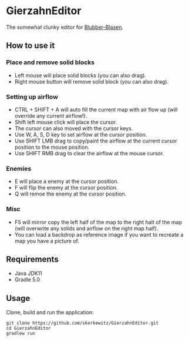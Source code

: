 # GierzahnEditor
The somewhat clunky editor for [Blubber-Blasen](https://github.com/skerkewitz/blubber-blasen).

## How to use it

### Place and remove solid blocks
* Left mouse will place solid blocks (you can also drag).
* Right mouse button will remove solid block (you can also drag).

### Setting up airflow
* CTRL + SHIFT + A will auto fill the current map with air flow up (will override any current airflow!).
* Shift left mouse click will place the cursor.
* The cursor can also moved with the cursor keys.
* Use W, A, S, D key to set airflow at the cursor position.
* Use SHIFT LMB drag to copy/paint the airflow at the current cursor position to the mouse position.
* Use SHIFT RMB drag to clear the airflow at the mouse cursor.

### Enemies
* E will place a enemy at the cursor position.
* F will flip the enemy at the cursor position.
* Q will remoe the enemy at the cursor position.

### Misc
* F5 will mirror copy the left half of the map to the right halt of the map (will overwrite any solids and airflow on the right map half).
* You can load a backdrop as reference image if you want to recreate a map you have a picture of.

## Requirements
* Java JDK11
* Gradle 5.0

## Usage
Clone, build and run the application:
```
git clone https://github.com/skerkewitz/GierzahnEditor.git
cd GierzahnEditor
gradlew run
```

